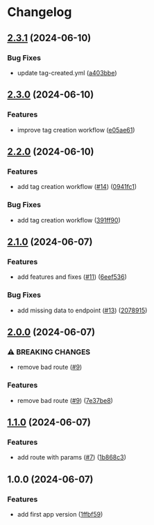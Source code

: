 # Changelog

## [2.3.1](https://github.com/paoloyx/conventional-releases/compare/v2.3.0...v2.3.1) (2024-06-10)


### Bug Fixes

* update tag-created.yml ([a403bbe](https://github.com/paoloyx/conventional-releases/commit/a403bbe0e7838472f410904d255cbe87abf3224e))

## [2.3.0](https://github.com/paoloyx/conventional-releases/compare/v2.2.0...v2.3.0) (2024-06-10)


### Features

* improve tag creation workflow ([e05ae61](https://github.com/paoloyx/conventional-releases/commit/e05ae61ec21099d2acb9a01305b8b073078c4e37))

## [2.2.0](https://github.com/paoloyx/conventional-releases/compare/v2.1.0...v2.2.0) (2024-06-10)


### Features

* add tag creation workflow ([#14](https://github.com/paoloyx/conventional-releases/issues/14)) ([0941fc1](https://github.com/paoloyx/conventional-releases/commit/0941fc1f63ed78cdb867cd6f8c0e918acba8c96a))


### Bug Fixes

* add tag creation workflow ([391ff90](https://github.com/paoloyx/conventional-releases/commit/391ff9089350af54f4835ca3d2f466e82b789427))

## [2.1.0](https://github.com/paoloyx/conventional-releases/compare/v2.0.0...v2.1.0) (2024-06-07)


### Features

* add features and fixes ([#11](https://github.com/paoloyx/conventional-releases/issues/11)) ([6eef536](https://github.com/paoloyx/conventional-releases/commit/6eef5368ead7c8ce9a2a160432858299da18006e))


### Bug Fixes

* add missing data to endpoint ([#13](https://github.com/paoloyx/conventional-releases/issues/13)) ([2078915](https://github.com/paoloyx/conventional-releases/commit/20789152b42ea450da7c48cf8aeb0b46bb400d9a))

## [2.0.0](https://github.com/paoloyx/conventional-releases/compare/v1.1.0...v2.0.0) (2024-06-07)


### ⚠ BREAKING CHANGES

* remove bad route ([#9](https://github.com/paoloyx/conventional-releases/issues/9))

### Features

* remove bad route ([#9](https://github.com/paoloyx/conventional-releases/issues/9)) ([7e37be8](https://github.com/paoloyx/conventional-releases/commit/7e37be80a057fb8f661fbe9de9b23e43b0f999b5))

## [1.1.0](https://github.com/paoloyx/conventional-releases/compare/v1.0.0...v1.1.0) (2024-06-07)


### Features

* add route with params ([#7](https://github.com/paoloyx/conventional-releases/issues/7)) ([1b868c3](https://github.com/paoloyx/conventional-releases/commit/1b868c312774ac442912093c4a81d6ca812ceae1))

## 1.0.0 (2024-06-07)


### Features

* add first app version ([1ffbf59](https://github.com/paoloyx/conventional-releases/commit/1ffbf592cb645adfc6b038f79ccabeb90a3fcb36))
